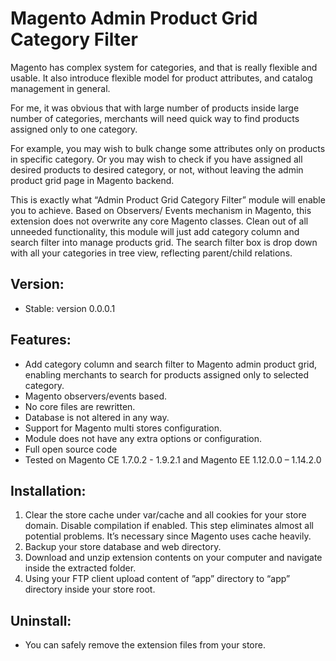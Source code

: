 Magento Admin Product Grid Category Filter
==========================

Magento has complex system for categories, and that is really flexible and usable. It also introduce flexible model for product attributes, and catalog management in general.

For me, it was obvious that with large number of products inside large number of categories, merchants will need quick way to find products assigned only to one category.

For example, you may wish to bulk change some attributes only on products in specific category. Or you may wish to check if you have assigned all desired products to desired category, or not, without leaving the admin product grid page in Magento backend.

This is exactly what “Admin Product Grid Category Filter” module will enable you to achieve. Based on Observers/ Events mechanism in Magento, this extension does not overwrite any core Magento classes. Clean out of all unneeded functionality, this module will just add category column and search filter into manage products grid. The search filter box is drop down with all your categories in tree view, reflecting parent/child relations.

Version:
------------------------

- Stable: version 0.0.0.1

Features:
-------------------------

- Add category column and search filter to Magento admin product grid, enabling merchants to search for products assigned only to selected category.
- Magento observers/events based.
- No core files are rewritten.
- Database is not altered in any way.
- Support for Magento multi stores configuration.
- Module does not have any extra options or configuration.
- Full open source code
- Tested on Magento CE 1.7.0.2 - 1.9.2.1 and Magento EE 1.12.0.0 – 1.14.2.0

Installation:
-------------------------

1. Clear the store cache under var/cache and all cookies for your store domain. Disable compilation if enabled. This step eliminates almost all potential problems. It’s necessary since Magento uses cache heavily.
2. Backup your store database and web directory.
3. Download and unzip extension contents on your computer and navigate inside the extracted folder.
4. Using your FTP client upload content of ”app” directory to “app” directory inside your store root.

Uninstall:
-------------------------

- You can safely remove the extension files from your store.
